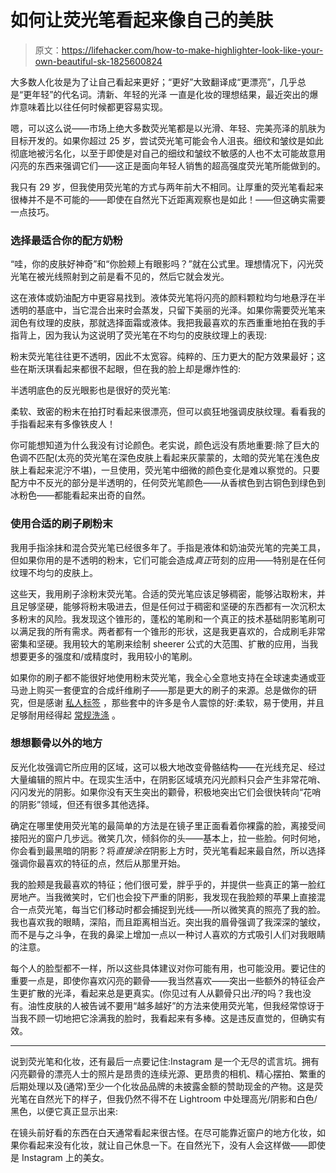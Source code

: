 # 如何让荧光笔看起来像自己的美肤

> 原文：<https://lifehacker.com/how-to-make-highlighter-look-like-your-own-beautiful-sk-1825600824>

大多数人化妆是为了让自己看起来更好；“更好”大致翻译成“更漂亮”，几乎总是“更年轻”的代名词。清新、年轻的光泽 一直是化妆的理想结果，最近突出的爆炸意味着比以往任何时候都更容易实现。



嗯，可以这么说——市场上绝大多数荧光笔都是以光滑、年轻、完美亮泽的肌肤为目标开发的。如果你超过 25 岁，尝试荧光笔可能会令人沮丧。细纹和皱纹是如此彻底地被污名化，以至于即使是对自己的细纹和皱纹不敏感的人也不太可能故意用闪亮的东西来强调它们——这正是面向年轻人销售的超高强度荧光笔所能做到的。

我只有 29 岁，但我使用荧光笔的方式与两年前大不相同。让厚重的荧光笔看起来很棒并不是不可能的——即使在自然光下近距离观察也是如此！——但这确实需要一点技巧。

### 选择最适合你的配方奶粉

“哇，你的皮肤好神奇”和“你脸颊上有眼影吗？”就在公式里。理想情况下，闪光荧光笔在被光线照射到之前是看不见的，然后它就会发光。

这在液体或奶油配方中更容易找到。液体荧光笔将闪亮的颜料颗粒均匀地悬浮在半透明的基底中，当它混合出来时会蒸发，只留下美丽的光泽。如果你需要荧光笔来润色有纹理的皮肤，那就选择面霜或液体。我把我最喜欢的东西重重地拍在我的手指背上，因为我认为这说明了荧光笔在不均匀的皮肤纹理上的表现:

粉末荧光笔往往更不透明，因此不太宽容。纯粹的、压力更大的配方效果最好；这些在斯沃琪看起来都很不起眼，但在我的脸上却是爆炸性的:

半透明底色的反光眼影也是很好的荧光笔:

柔软、致密的粉末在拍打时看起来很漂亮，但可以疯狂地强调皮肤纹理。看看我的手指看起来有多像铁皮人！

你可能想知道为什么我没有讨论颜色。老实说，颜色远没有质地重要:除了巨大的色调不匹配(太亮的荧光笔在深色皮肤上看起来灰蒙蒙的，太暗的荧光笔在浅色皮肤上看起来泥泞不堪)，一旦使用，荧光笔中细微的颜色变化是难以察觉的。只要配方中不反光的部分是半透明的，任何荧光笔颜色——从香槟色到古铜色到绿色到冰粉色——都能看起来出奇的自然。

### 使用合适的刷子刷粉末

我用手指涂抹和混合荧光笔已经很多年了。手指是液体和奶油荧光笔的完美工具，但如果你用的是不透明的粉末，它们可能会造成*真正*苛刻的应用——特别是在任何纹理不均匀的皮肤上。

这些天，我用刷子涂粉末荧光笔。合适的荧光笔应该足够稠密，能够沾取粉末，并且足够坚硬，能够将粉末吸进去，但是任何过于稠密和坚硬的东西都有一次沉积太多粉末的风险。我发现这个锥形的，蓬松的笔刷和一个真正的技术基础阴影笔刷可以满足我的所有需求。两者都有一个锥形的形状，这是我更喜欢的，合成刷毛非常密集和坚硬。我用较大的笔刷来绘制 sheerer 公式的大范围、扩散的应用，当我想要更多的强度和/或精度时，我用较小的笔刷。

如果你的刷子都不能很好地使用粉末荧光笔，我全心全意地支持在全球速卖通或亚马逊上购买一套便宜的合成纤维刷子——那是更大的刷子的来源。总是做你的研究，但是感谢 [私人标签](https://en.wikipedia.org/wiki/Private_label) ，那些套中的许多是令人震惊的好:柔软，易于使用，并且足够耐用经得起 [常规洗涤](https://lifehacker.com/keep-makeup-brushes-healthier-with-regular-cleaning-1501207534) 。

### 想想颧骨以外的地方

反光化妆强调它所应用的区域，这可以极大地改变骨骼结构——在光线充足、经过大量编辑的照片中。在现实生活中，在阴影区域填充闪光颜料只会产生非常花哨、闪闪发光的阴影。如果你没有天生突出的颧骨，积极地突出它们会很快转向“花哨的阴影”领域，但还有很多其他选择。

确定在哪里使用荧光笔的最简单的方法是在镜子里正面看着你裸露的脸，离接受间接阳光的窗户几步远。微笑几次，倾斜你的头——基本上，拉一些脸。何时何地，你会看到最黑暗的阴影？将*直接涂在*阴影上方时，荧光笔看起来最自然，所以选择强调你最喜欢的特征的点，然后从那里开始。

我的脸颊是我最喜欢的特征；他们很可爱，胖乎乎的，并提供一些真正的第一脸红房地产。当我微笑时，它们也会投下严重的阴影，我发现在我脸颊的苹果上直接混合一点荧光笔，每当它们移动时都会捕捉到光线——所以微笑真的照亮了我的脸。我也喜欢我的眼睛，深陷，而且距离相当近。突出我的眉骨强调了我深深的皱纹，而不是与之斗争，在我的鼻梁上增加一点以一种讨人喜欢的方式吸引人们对我眼睛的注意。

每个人的脸型都不一样，所以这些具体建议对你可能有用，也可能没用。要记住的重要一点是，即使你喜欢闪亮的颧骨——我当然喜欢——突出一些额外的特征会产生更扩散的光泽，看起来总是更真实。(你见过有人从颧骨只出*汗*的吗？我也没有。油性皮肤的人被告诫不要用“越多越好”的方法来使用荧光笔，但我经常惊讶于当我不顾一切地把它涂满我的脸时，我看起来有多棒。这是违反直觉的，但确实有效。

* * *

说到荧光笔和化妆，还有最后一点要记住:Instagram 是一个无尽的谎言坑。拥有闪亮颧骨的漂亮人士的照片是昂贵的连续光源、更昂贵的相机、精心摆拍、繁重的后期处理以及(通常)至少一个化妆品品牌的未披露金额的赞助现金的产物。这是荧光笔在自然光下的样子，但我仍然不得不在 Lightroom 中处理高光/阴影和白色/黑色，以便它真正显示出来:

在镜头前好看的东西在白天通常看起来很古怪。在尽可能靠近窗户的地方化妆，如果你看起来没有化妆，就让自己休息一下。在自然光下，没有人会这样做——即使是 Instagram 上的美女。